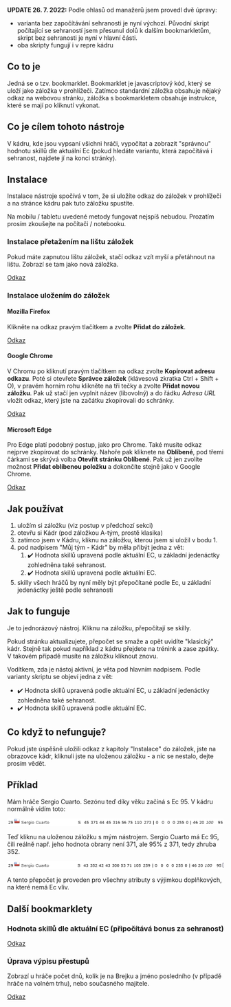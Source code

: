 **UPDATE 26. 7. 2022:** Podle ohlasů od manažerů jsem provedl dvě úpravy:
- varianta bez započítávání sehranosti je nyní výchozí. Původní skript počítající se sehraností jsem přesunul dolů k dalším bookmarkletům, skript bez sehranosti je nyní v hlavní části.
- oba skripty fungují i v repre kádru

## Co to je

Jedná se o tzv. bookmarklet. Bookmarklet je javascriptový kód, který se uloží jako záložka v prohlížeči. Zatímco standardní záložka obsahuje nějaký odkaz na webovou stránku, záložka s bookmarkletem obsahuje instrukce, které se mají po kliknutí vykonat.

## Co je cílem tohoto nástroje

V kádru, kde jsou vypsaní všichni hráči, vypočítat a zobrazit "správnou" hodnotu skillů dle aktuální Ec (pokud hledáte variantu, která započítává i sehranost, najdete jí na konci stránky).

## Instalace

Instalace nástroje spočívá v tom, že si uložíte odkaz do záložek v prohlížeči a na stránce kádru pak tuto záložku spustíte.

Na mobilu / tabletu uvedené metody fungovat nejspíš nebudou. Prozatím prosím zkoušejte na počítači / notebooku.
### Instalace přetažením na lištu záložek

Pokud máte zapnutou lištu záložek, stačí odkaz vzít myší a přetáhnout na lištu. Zobrazí se tam jako nová záložka.

<a href="javascript:(function(){const e=new URLSearchParams(window.location.search).get('p');if(e&&('tym_kadr'==e||'repretr_kadrnew'==e||'repretr_sirsi-kadrnew'==e)){const e=document.querySelector('.content-data');let t=document.createElement('p'),n=function(){document.querySelectorAll('[id^=div_kategorie_id] > table > tbody > tr').forEach((function(e){let t=parseInt(e.querySelector('td:nth-child(22)').innerHTML)/100,n=e.querySelectorAll('td');for(let e=3;e<12;e++){n[e].querySelector('span')&&n[e].removeChild(n[e].querySelector('span'));let r=document.createElement('span');r.style.position='absolute',r.style.left='0',r.style.width='100%',r.style.textAlign='right',r.style.color='#000',r.innerHTML=Math.round(parseInt(n[e].innerHTML)*t),n[e].style.position='relative',n[e].style.color='transparent',n[e].appendChild(r)}})),t.style.textAlign='left',t.style.marginBottom='1rem',t.innerHTML='✔️ Hodnota skillů upravená podle aktuální EC.',e.prepend(t)};e.addEventListener('change',(function(e){'checkbox'!=e.target.getAttribute('type')&&'select'!=e.target.getAttribute('type')||setInterval((function(){n()}),500)})),n()}})()">Odkaz</a>

### Instalace uložením do záložek
#### Mozilla Firefox

Klikněte na odkaz pravým tlačítkem a zvolte **Přidat do záložek**.

<a href="javascript:(function(){const e=new URLSearchParams(window.location.search).get('p');if(e&&('tym_kadr'==e||'repretr_kadrnew'==e||'repretr_sirsi-kadrnew'==e)){const e=document.querySelector('.content-data');let t=document.createElement('p'),n=function(){document.querySelectorAll('[id^=div_kategorie_id] > table > tbody > tr').forEach((function(e){let t=parseInt(e.querySelector('td:nth-child(22)').innerHTML)/100,n=e.querySelectorAll('td');for(let e=3;e<12;e++){n[e].querySelector('span')&&n[e].removeChild(n[e].querySelector('span'));let r=document.createElement('span');r.style.position='absolute',r.style.left='0',r.style.width='100%',r.style.textAlign='right',r.style.color='#000',r.innerHTML=Math.round(parseInt(n[e].innerHTML)*t),n[e].style.position='relative',n[e].style.color='transparent',n[e].appendChild(r)}})),t.style.textAlign='left',t.style.marginBottom='1rem',t.innerHTML='✔️ Hodnota skillů upravená podle aktuální EC.',e.prepend(t)};e.addEventListener('change',(function(e){'checkbox'!=e.target.getAttribute('type')&&'select'!=e.target.getAttribute('type')||setInterval((function(){n()}),500)})),n()}})()">Odkaz</a>

#### Google Chrome

V Chromu po kliknutí pravým tlačítkem na odkaz zvolte **Kopírovat adresu odkazu**. Poté si otevřete **Správce záložek** (klávesová zkratka Ctrl + Shift + O), v pravém horním rohu klikněte na tři tečky a zvolte **Přidat novou záložku**. Pak už stačí jen vyplnit název (libovolný) a do řádku _Adresa URL_ vložit odkaz, který jste na začátku zkopírovali do schránky.

<a href="javascript:(function(){const e=new URLSearchParams(window.location.search).get('p');if(e&&('tym_kadr'==e||'repretr_kadrnew'==e||'repretr_sirsi-kadrnew'==e)){const e=document.querySelector('.content-data');let t=document.createElement('p'),n=function(){document.querySelectorAll('[id^=div_kategorie_id] > table > tbody > tr').forEach((function(e){let t=parseInt(e.querySelector('td:nth-child(22)').innerHTML)/100,n=e.querySelectorAll('td');for(let e=3;e<12;e++){n[e].querySelector('span')&&n[e].removeChild(n[e].querySelector('span'));let r=document.createElement('span');r.style.position='absolute',r.style.left='0',r.style.width='100%',r.style.textAlign='right',r.style.color='#000',r.innerHTML=Math.round(parseInt(n[e].innerHTML)*t),n[e].style.position='relative',n[e].style.color='transparent',n[e].appendChild(r)}})),t.style.textAlign='left',t.style.marginBottom='1rem',t.innerHTML='✔️ Hodnota skillů upravená podle aktuální EC.',e.prepend(t)};e.addEventListener('change',(function(e){'checkbox'!=e.target.getAttribute('type')&&'select'!=e.target.getAttribute('type')||setInterval((function(){n()}),500)})),n()}})()">Odkaz</a>

#### Microsoft Edge

Pro Edge platí podobný postup, jako pro Chrome. Také musíte odkaz nejprve zkopírovat do schránky. Nahoře pak kliknete na **Oblíbené**, pod třemi čárkami se skrývá volba **Otevřít stránku Oblíbené**. Pak už jen zvolíte možnost **Přidat oblíbenou položku** a dokončíte stejně jako v Google Chrome.

<a href="javascript:(function(){const e=new URLSearchParams(window.location.search).get('p');if(e&&('tym_kadr'==e||'repretr_kadrnew'==e||'repretr_sirsi-kadrnew'==e)){const e=document.querySelector('.content-data');let t=document.createElement('p'),n=function(){document.querySelectorAll('[id^=div_kategorie_id] > table > tbody > tr').forEach((function(e){let t=parseInt(e.querySelector('td:nth-child(22)').innerHTML)/100,n=e.querySelectorAll('td');for(let e=3;e<12;e++){n[e].querySelector('span')&&n[e].removeChild(n[e].querySelector('span'));let r=document.createElement('span');r.style.position='absolute',r.style.left='0',r.style.width='100%',r.style.textAlign='right',r.style.color='#000',r.innerHTML=Math.round(parseInt(n[e].innerHTML)*t),n[e].style.position='relative',n[e].style.color='transparent',n[e].appendChild(r)}})),t.style.textAlign='left',t.style.marginBottom='1rem',t.innerHTML='✔️ Hodnota skillů upravená podle aktuální EC.',e.prepend(t)};e.addEventListener('change',(function(e){'checkbox'!=e.target.getAttribute('type')&&'select'!=e.target.getAttribute('type')||setInterval((function(){n()}),500)})),n()}})()">Odkaz</a>

## Jak používat

1. uložím si záložku (viz postup v předchozí sekci)
2. otevřu si Kádr (pod záložkou A-tým, prostě klasika)
3. zatímco jsem v Kádru, kliknu na záložku, kterou jsem si uložil v bodu 1.
4. pod nadpisem "Můj tým - Kádr" by měla přibýt jedna z vět:
   1. ✔️ Hodnota skillů upravená podle aktuální EC, u základní jedenáctky zohledněna také sehranost.
   2. ✔️ Hodnota skillů upravená podle aktuální EC.
5. skilly všech hráčů by nyní měly být přepočítané podle Ec, u základní jedenáctky ještě podle sehranosti

## Jak to funguje

Je to jednorázový nástroj. Kliknu na záložku, přepočítají se skilly.

Pokud stránku aktualizujete, přepočet se smaže a opět uvidíte "klasický" kádr. Stejně tak pokud například z kádru přejdete na trénink a zase zpátky. V takovém případě musíte na záložku kliknout znovu.

Vodítkem, zda je nástoj aktivní, je věta pod hlavním nadpisem. Podle varianty skriptu se objeví jedna z vět:
- ✔️ Hodnota skillů upravená podle aktuální EC, u základní jedenáctky zohledněna také sehranost.
- ✔️ Hodnota skillů upravená podle aktuální EC.

## Co když to nefunguje?

Pokud jste úspěšně uložili odkaz z kapitoly "Instalace" do záložek, jste na obrazovce kádr, kliknuli jste na uloženou záložku - a nic se nestalo, dejte prosím vědět.

## Příklad

Mám hráče Sergio Cuarto. Sezónu teď díky věku začíná s Ec 95. V kádru normálně vidím toto:

![Hráč normálně](hrac-pred.png)

Teď kliknu na uloženou záložku s mým nástrojem. Sergio Cuarto má Ec 95, čili reálně např. jeho hodnota obrany není 371, ale 95% z 371, tedy zhruba 352.

![Hráč po přepočtu skillu](hrac-po.png)

A tento přepočet je proveden pro všechny atributy s výjimkou doplňkových, na které nemá Ec vliv.

## Další bookmarklety
### Hodnota skillů dle aktuální EC (připočítává bonus za sehranost)

<a href="javascript:(function(){const e=new URLSearchParams(window.location.search).get('p');if(e&&('tym_kadr'==e||'repretr_kadrnew'==e)){const e=document.querySelector('.content-data');let t,n,r=document.createElement('p'),o=function(){t=parseInt(document.querySelector('#div_sehranost td:nth-child(2)').textContent.slice(10,-2)),n=40*t/100/100+1},l=function(){let e=document.querySelectorAll('[id^=div_kategorie_id] > table > tbody > tr');o(),e.forEach((function(e){let t=e.classList.contains('bgcolor-orange'),r=parseInt(e.querySelector('td:nth-child(22)').innerHTML)/100,o=e.querySelectorAll('td');for(let e=3;e<12;e++){o[e].querySelector('span')&&o[e].removeChild(o[e].querySelector('span'));let l=document.createElement('span');l.style.position='absolute',l.style.left='0',l.style.width='100%',l.style.textAlign='right',l.style.color='#000',l.innerHTML=t?Math.round(parseInt(o[e].innerHTML)*r*n):Math.round(parseInt(o[e].innerHTML)*r),o[e].style.position='relative',o[e].style.color='transparent',o[e].appendChild(l)}}))};r.style.textAlign='left',r.style.marginBottom='1rem',r.innerHTML='✔️ Hodnota skillů upravená podle aktuální EC, u základní jedenáctky zohledněna také sehranost.',e.prepend(r),e.addEventListener('change',(function(e){'checkbox'!=e.target.getAttribute('type')&&'select'!=e.target.getAttribute('type')||setInterval((function(){l()}),500)})),l()}})()">Odkaz</a>

### Úprava výpisu přestupů
Zobrazí u hráče počet dnů, kolik je na Brejku a jméno posledního (v případě hráče na volném trhu), nebo současného majitele.

<a href="javascript:(function(){let tabulky=document.querySelectorAll('table.ram'),hraci=document.querySelectorAll('table.ram a'),odkazyNaHrace=[];hraci&&hraci.forEach(e=>odkazyNaHrace.push(e.href));for(let o=0;o<hraci.length;o++)fetch(odkazyNaHrace[o]).then(function(e){return e.text()}).then(function(e){var t=new Date;let a=new DOMParser,r=a.parseFromString(e,'text/html'),l=r.querySelector('.table-black tr:nth-child(3)').textContent.trim(),n=l.match(/((\d+)\.(\d+)\.(\d{4}))/g);e=n[0].split('.'),e=e[2]+'-'+e[1]+'-'+e[0],e=new Date(e),e=Math.abs(e-t),t=Math.round(e/864e5),e=r.querySelectorAll('.table-black tr');let c=e[e.length-2];e=c.querySelector('a');tabulky[o].querySelector('tr:last-child > td:first-child').innerHTML+='<p>(na Brejku '+t+' dnů)</p><p style=\'margin-bottom: .5em\'><a href=\''+e.href+'\'>'+e.innerText+'</a></p>'}).catch(function(e){console.warn('Něco se nepovedlo, nepodařilo se načíst data hráče.',e)})})()">Odkaz</a>
